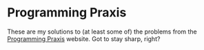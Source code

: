 # Programming Praxis

These are my solutions
to (at least some of) the problems from the [Programming Praxis][praxis] website.
Got to stay sharp, right?

[praxis]: http://programmingpraxis.com
